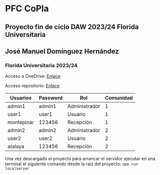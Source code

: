 # PFC CoPla
## Proyecto fin de ciclo DAW 2023/24 Florida Universitaria
## José Manuel Domínguez Hernández
### Florida Universitaria 2023/24

Acceso a OneDrive: [Enlace](https://floridauniversitaria-my.sharepoint.com/:f:/g/personal/jodohe_floridauniversitaria_es/Ej1p70oKac1OhLMsgm_k24QBqORCVhkxMyLbrS5XOustbw?e=Cwf4cg)

Acceso repositorio: [Enlace](https://github.com/JMDH76/CoPla)

| Usuarios   | Password | Rol           | Comunidad |
|------------|----------|---------------|-----------|
| admin1     | admin1   | Administrador | 1         |
| user1      | user1    | Usuario       | 1         |
| montepinar | 123456   | Recepción     | 1         |
| admin2     | admin2   | Administrador | 2         |
| user2      | user2    | Usuario       | 2         |
| atalaya    | 123456   | Recepción     | 2         |

Una vez descargado el proyecto para arrancar el servidor ejecutar en una terminal el siguiente comando desde la raiz del proyecto:
`npm run localserver`
